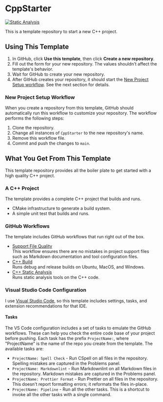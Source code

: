 # CppStarter

[![Static Analysis](https://github.com/brobeson/CppStarter/actions/workflows/static_analysis.yaml/badge.svg)](https://github.com/brobeson/CppStarter/actions/workflows/static_analysis.yaml)

This is a template repository to start a new C++ project.

## Using This Template

1. In GitHub, click **Use this template**, then click **Create a new repository**.
1. Fill out the form for your new repository.
   The values shouldn't affect the template's behavior.
1. Wait for GitHub to create your new repository.
1. After GitHub creates your repository, it should start the [New Project Setup workflow](/.github/workflows/template_customization.yaml).
   See the next section for details.

### New Project Setup Workflow

When you create a repository from this template, GitHub should automatically run this workflow to customize your repository.
The workflow performs the following steps:

1. Clone the repository.
1. Change all instances of `CppStarter` to the new repository's name.
1. Remove this workflow file.
1. Commit and push the changes to `main`.

## What You Get From This Template

This template repository provides all the boiler plate to get started with a high quality C++ project.

### A C++ Project

The template provides a complete C++ project that builds and runs.

- CMake infrastructure to generate a build system.
- A simple unit test that builds and runs.

### GitHub Workflows

The template includes GitHub workflows that run right out of the box.

- [Support File Quality](https://github.com/brobeson/SupportFileQuality)  
  This workflow ensures there are no mistakes in project support files such as Markdown documentation and tool configuration files.
- [C++ Build](https://github.com/brobeson/CppWorkflow)  
  Runs debug and release builds on Ubuntu, MacOS, and Windows.
- [C++ Static Analysis](https://github.com/CppWorkflow)  
  Runs static analysis tools on the C++ code.

### Visual Studio Code Configuration

I use [Visual Studio Code](https://code.visualstudio.com/), so this template includes settings, tasks, and extension recommendations for that IDE.

#### Tasks

The VS Code configuration includes a set of tasks to emulate the GitHub workflows.
These can help you check the entire code base of your project before pushing.
Each task has the prefix `ProjectName:`, where "ProjectName" is the name of the repo you create from the template.
The available tasks are:

- `ProjectName: Spell Check` - Run CSpell on all files in the repository.
  Spelling mistakes are captured in the Problems panel.
- `ProjectName: Markdownlint` - Run Markdownlint on all Markdown files in the repository.
  Markdown mistakes are captured in the Problems panel.
- `ProjectName: Prettier Format` - Run Prettier on all files in the repository.
  This doesn't report formatting errors; it reformats the files in-place.
- `ProjectName: Pipeline` - Run all the other tasks.
  This is a shortcut to invoke all the other tasks with a single command.
